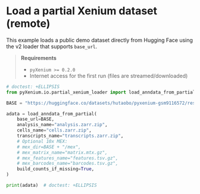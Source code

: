# Load a partial Xenium dataset (remote)

This example loads a public demo dataset directly from Hugging Face using the v2 loader that supports `base_url`.

> **Requirements**
>
> - `pyXenium >= 0.2.0`
> - Internet access for the first run (files are streamed/downloaded)

```python
# doctest: +ELLIPSIS
from pyXenium.io.partial_xenium_loader import load_anndata_from_partial

BASE = "https://huggingface.co/datasets/hutaobo/pyxenium-gsm9116572/resolve/main"

adata = load_anndata_from_partial(
    base_url=BASE,
    analysis_name="analysis.zarr.zip",
    cells_name="cells.zarr.zip",
    transcripts_name="transcripts.zarr.zip",
    # Optional 10x MEX:
    # mex_dir=BASE + "/mex",
    # mex_matrix_name="matrix.mtx.gz",
    # mex_features_name="features.tsv.gz",
    # mex_barcodes_name="barcodes.tsv.gz",
    build_counts_if_missing=True,
)

print(adata)  # doctest: +ELLIPSIS
